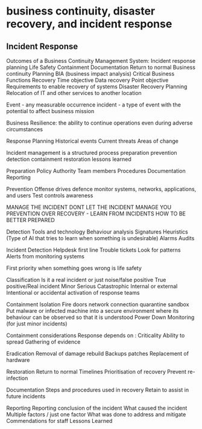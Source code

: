 # business continuity, disaster recovery, and incident response


## Incident Response

Outcomes of a Business Continuity Management System:
Incident response planning 
	Life Safety 
	Containment
	Documentation 
	Return to normal 
Business continuity Planning 
	BIA (business impact analysis)
	Critical Business Functions 
	Recovery Time objective 
	Data recovery Point objective 
	Requirements to enable recovery of systems 
Disaster Recovery Planning
	Relocation of IT and other services to another location 


Event - any measurable occurrence 
incident - a type of event with the potential to affect business mission 

Business Resilience:
the ability to continue operations even during adverse circumstances 

Response Planning 
	 Historical events 
	 Current threats 
	 Areas of change 

Incident management is a structured process 
	 preparation 
	 prevention 
	 detection 
	 containment
	 restoration 
	 lessons learned 

Preparation 
	 Policy 
	 Authority 
	 Team members 
	 Procedures 
	 Documentation 
	 Reporting

Prevention 
	Offense drives defence 
	monitor systems, networks, applications, and users
	Test controls 
	awareness

MANAGE THE INCIDENT DONT LET THE INCIDENT MANAGE YOU 
PREVENTION OVER RECOVERY - LEARN FROM INCIDENTS HOW TO BE BETTER PREPARED 

Detection 
	 Tools and technology 
		 Behaviour analysis
		 Signatures
		 Heuristics (Type of AI that tries to learn when something is undesirable)
	Alarms
	Audits

Incident Detection 
	Helpdesk first line 
			Trouble tickets 
				Look for patterns 
	Alerts from monitoring systems 

First priority when something goes wrong is life safety

Classification 
	Is it a real incident or just noise/false positive 
	True positive/Real incident 
		Minor
		Serious 
		Catastrophic 
	Internal or external
	Intentional or accidental 
	activation of response teams 

Containment
	Isolation 
		Fire doors 
		network connection 
		quarantine 
			sandbox
				Put malware or infected machine into a secure environment where its behaviour can be observed so that it is understood
	Power Down 
	Monitoring (for just minor incidents)

Containment considerations 
	Response depends on :
		Criticality 
		Ability to spread 
		Gathering of evidence 


Eradication 
	Removal of damage 
	rebuild
		Backups 
		patches 
	Replacement of hardware

Restoration 
	Return to normal 
	Timelines 
		Prioritisation of recovery 
	Prevent re-infection

Documentation
	Steps and procedures used in recovery
	Retain to assist in future incidents 

Reporting 
	Reporting conclusion of the incident 
		What caused the incident 
			Multiple factors / just one factor
		What was done to address and mitigate 
		Commendations for staff
		Lessons Learned 

